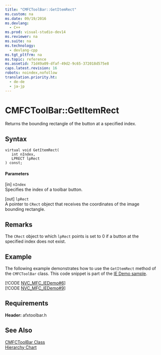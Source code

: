 ```yaml
---
title: "CMFCToolBar::GetItemRect"
ms.custom: na
ms.date: 09/19/2016
ms.devlang: 
  - C++
ms.prod: visual-studio-dev14
ms.reviewer: na
ms.suite: na
ms.technology: 
  - devlang-cpp
ms.tgt_pltfrm: na
ms.topic: reference
ms.assetid: 71d49a09-dfaf-49d2-9c65-372018d575e8
caps.latest.revision: 16
robots: noindex,nofollow
translation.priority.ht: 
  - de-de
  - ja-jp
---
```

# CMFCToolBar::GetItemRect
Returns the bounding rectangle of the button at a specified index.  
  
## Syntax  
  
```  
virtual void GetItemRect(  
   int nIndex,  
   LPRECT lpRect   
) const;  
```  
  
#### Parameters  
 [in] `nIndex`  
 Specifies the index of a toolbar button.  
  
 [out] `lpRect`  
 A pointer to `CRect` object that receives the coordinates of the image bounding rectangle.  
  
## Remarks  
 The `CRect` object to which `lpRect` points is set to 0 if a button at the specified index does not exist.  
  
## Example  
 The following example demonstrates how to use the `GetItemRect` method of the `CMFCToolBar` class. This code snippet is part of the [IE Demo sample](../vs140/Visual-C---Samples.md).  
  
 [!CODE [NVC_MFC_IEDemo#6](../CodeSnippet/VS_Snippets_Misc/NVC_MFC_IEDemo#6)]  
[!CODE [NVC_MFC_IEDemo#9](../CodeSnippet/VS_Snippets_Misc/NVC_MFC_IEDemo#9)]  
  
## Requirements  
 **Header:** afxtoolbar.h  
  
## See Also  
 [CMFCToolBar Class](../Topic/CMFCToolBar%20Class.md)   
 [Hierarchy Chart](../vs140/Hierarchy-Chart.md)